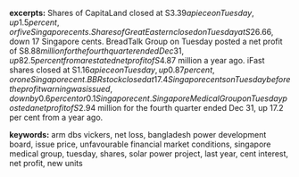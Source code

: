 **excerpts:** Shares of CapitaLand closed at S$3.39 apiece on Tuesday, up 1.5 per cent, or five Singapore cents. Shares of Great Eastern closed on Tuesday at S$26.66, down 17 Singapore cents. BreadTalk Group on Tuesday posted a net profit of S$8.88 million for the fourth quarter ended Dec 31, up 82.5 per cent from a restated net profit of S$4.87 million a year ago. iFast shares closed at S$1.16 apiece on Tuesday, up 0.87 per cent, or one Singapore cent. BBR stock closed at 17.4 Singapore cents on Tuesday before the profit warning was issued, down by 0.6 per cent or 0.1 Singapore cent. Singapore Medical Group on Tuesday posted a net profit of S$2.94 million for the fourth quarter ended Dec 31, up 17.2 per cent from a year ago.

**keywords:** arm dbs vickers, net loss, bangladesh power development board, issue price, unfavourable financial market conditions, singapore medical group, tuesday, shares, solar power project, last year, cent interest, net profit, new units
